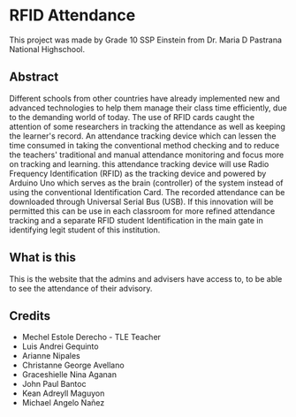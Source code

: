 # RFID Attendance

This project was made by Grade 10 SSP Einstein from Dr. Maria D Pastrana National Highschool.

## Abstract
Different schools from other countries have already implemented new and advanced technologies to help them manage their class time efficiently, due to the demanding world of today. The use of RFID cards caught the attention of some researchers in tracking the attendance as well as keeping the learner's record. An attendance tracking device which can lessen the time consumed in taking the conventional method checking and to reduce the teachers' traditional and manual attendance monitoring and focus more on tracking and learning. this attendance tracking device will use Radio Frequency Identification (RFID) as the tracking device and powered by Arduino Uno which serves as the brain (controller) of the system instead of using the conventional Identification Card. The recorded attendance can be downloaded through Universal Serial Bus (USB). If this innovation will be permitted this can be use in each classroom for more refined attendance tracking and a separate RFID student Identification in the main gate in identifying legit student of this institution. 

## What is this
This is the website that the admins and advisers have access to, to be able to see the attendance of their advisory.

## Credits
- Mechel Estole Derecho - TLE Teacher
- Luis Andrei Gequinto
- Arianne Nipales
- Christanne George Avellano
- Graceshielle Nina Aganan
- John Paul Bantoc
- Kean Adreyll Maguyon
- Michael Angelo Nañez
